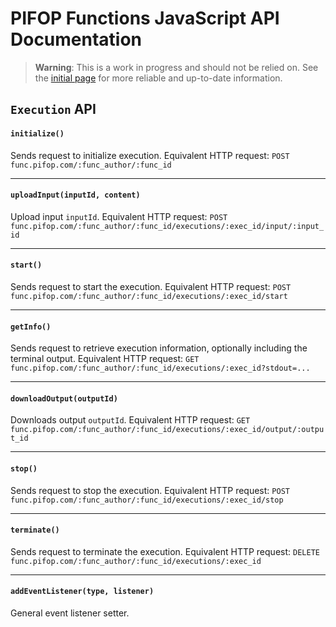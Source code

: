 # PIFOP Functions JavaScript API Documentation

> **Warning**:
> This is a work in progress and should not be relied on. See the [initial page](https://github.com/pifopsolutions/pifop.js) for more reliable and up-to-date information.

## `Execution` API

#### `initialize()`
Sends request to initialize execution.
Equivalent HTTP request: `POST func.pifop.com/:func_author/:func_id`

---

#### `uploadInput(inputId, content)`
Upload input `inputId`.
Equivalent HTTP request: `POST func.pifop.com/:func_author/:func_id/executions/:exec_id/input/:input_id`

---

#### `start()`
Sends request to start the execution.
Equivalent HTTP request: `POST func.pifop.com/:func_author/:func_id/executions/:exec_id/start`

---

#### `getInfo()`
Sends request to retrieve execution information, optionally including the terminal output.
Equivalent HTTP request: `GET func.pifop.com/:func_author/:func_id/executions/:exec_id?stdout=...`

---

#### `downloadOutput(outputId)`
Downloads output `outputId`.
Equivalent HTTP request: `GET func.pifop.com/:func_author/:func_id/executions/:exec_id/output/:output_id`

---

#### `stop()`
Sends request to stop the execution.
Equivalent HTTP request: `POST func.pifop.com/:func_author/:func_id/executions/:exec_id/stop`

---

#### `terminate()`
Sends request to terminate the execution.
Equivalent HTTP request: `DELETE func.pifop.com/:func_author/:func_id/executions/:exec_id`

---

#### `addEventListener(type, listener)`
General event listener setter.

